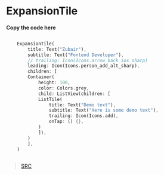 # ExpansionTile

**Copy the code here**
```dart

    ExpansionTile(
        title: Text("Zubair"),
        subtitle: Text("Fontend Developer"),
        // trailing: Icon(Icons.arrow_back_ios_sharp)
        leading: Icon(Icons.person_add_alt_sharp),
        children: [
        Container(
            height: 100,
            color: Colors.grey,
            child: ListView(children: [
            ListTile(
                title: Text("Demo text"),
                subtitle: Text("Here is some demo text"),
                trailing: Icon(Icons.add),
                onTap: () {},
            )
            ]),
        )
        ],
    )
 
 ```

> [SRC](https://github.com/zubairbhuian/flutter_test_one/tree/afran_42)